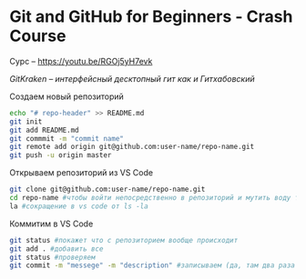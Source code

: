 # Git and GitHub for Beginners - Crash Course

Сурс – https://youtu.be/RGOj5yH7evk

*GitKraken – интерфейсный десктопный гит как и Гитхабовский*

Создаем новый репозиторий

```bash
echo "# repo-header" >> README.md
git init
git add README.md
git commmit -m "commit name"
git remote add origin git@github.com:user-name/repo-name.git
git push -u origin master
```



Открываем репозиторий из VS Code

```bash
git clone git@github.com:user-name/repo-name.git
cd repo-name #чтобы войти непосредственно в репозиторий и мутить воду там
la #сокращение в vs code от ls -la
```



Коммитим в VS Code

```bash
git status #покажет что с репозиторием вообще происходит
git add . #добавить все
git status #проверяем
git commit -m "messege" -m "description" #записываем (да, там два раза -m)
```

